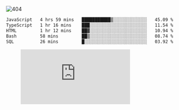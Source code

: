 ![404](https://user-images.githubusercontent.com/378023/89412096-6f759d80-d761-11ea-8c57-84b30ef3f2b1.png)
<!--START_SECTION:waka-->

```txt
JavaScript   4 hrs 59 mins   ███████████▒░░░░░░░░░░░░░   45.09 %
TypeScript   1 hr 16 mins    ███░░░░░░░░░░░░░░░░░░░░░░   11.54 %
HTML         1 hr 12 mins    ██▓░░░░░░░░░░░░░░░░░░░░░░   10.94 %
Bash         58 mins         ██▒░░░░░░░░░░░░░░░░░░░░░░   08.74 %
SQL          26 mins         █░░░░░░░░░░░░░░░░░░░░░░░░   03.92 %
```

<!--END_SECTION:waka-->
<figure><embed src="https://wakatime.com/share/@018b853e-267a-435d-a858-33e2b098b9d7/f3c3aa68-553a-4373-a9f9-2d456f62f780.svg"></embed></figure>
